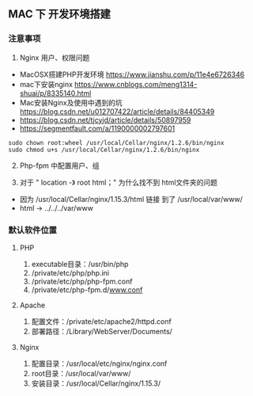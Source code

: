 ## MAC 下 开发环境搭建

### 注意事项
1. Nginx 用户、权限问题

* MacOSX搭建PHP开发环境 https://www.jianshu.com/p/11e4e6726346
* mac下安装nginx https://www.cnblogs.com/meng1314-shuai/p/8335140.html
* Mac安装Nginx及使用中遇到的坑 https://blog.csdn.net/u012707422/article/details/84405349
* https://blog.csdn.net/tjcyjd/article/details/50897959
* https://segmentfault.com/a/1190000002797601

```shell
sudo chown root:wheel /usr/local/Cellar/nginx/1.2.6/bin/nginx
sudo chmod u+s /usr/local/Cellar/nginx/1.2.6/bin/nginx
```

2. Php-fpm 中配置用户、组

3. 对于 " location -》 root html；" 为什么找不到 html文件夹的问题

* 因为 /usr/local/Cellar/nginx/1.15.3/html 链接 到了 /usr/local/var/www/
* html -> ../../../var/www


### 默认软件位置

1. PHP

    1. executable目录：/usr/bin/php
    2. /private/etc/php/php.ini
    3. /private/etc/php/php-fpm.conf
    4. /private/etc/php-fpm.d/www.conf
2. Apache

    1. 配置文件：/private/etc/apache2/httpd.conf
    2. 部署路径：/Library/WebServer/Documents/
3. Nginx 
    
    1. 配置目录：/usr/local/etc/nginx/nginx.conf
    2. root目录：/usr/local/var/www/
    3. 安装目录：/usr/local/Cellar/nginx/1.15.3/
